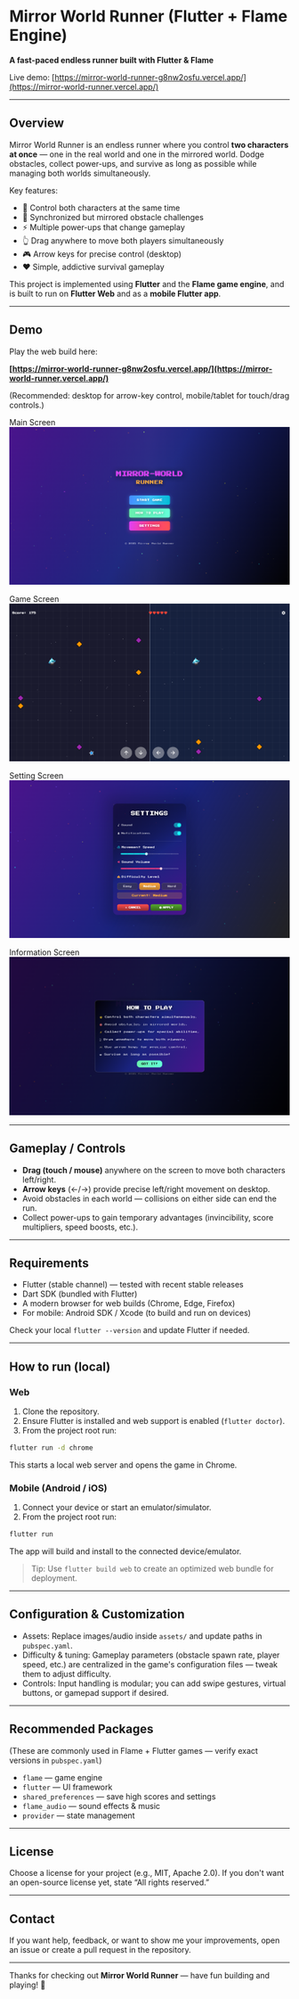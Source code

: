 # Mirror World Runner (Flutter + Flame Engine)

**A fast-paced endless runner built with Flutter & Flame**

Live demo: [https://mirror-world-runner-g8nw2osfu.vercel.app/](https://mirror-world-runner.vercel.app/)

---

## Overview

Mirror World Runner is an endless runner where you control **two characters at once** — one in the real world and one in the mirrored world. Dodge obstacles, collect power-ups, and survive as long as possible while managing both worlds simultaneously.

Key features:

* 🌟 Control both characters at the same time
* 🎯 Synchronized but mirrored obstacle challenges
* ⚡ Multiple power-ups that change gameplay
* 👆 Drag anywhere to move both players simultaneously
* 🎮 Arrow keys for precise control (desktop)
* ❤️ Simple, addictive survival gameplay

This project is implemented using **Flutter** and the **Flame game engine**, and is built to run on **Flutter Web** and as a **mobile Flutter app**.

---

## Demo

Play the web build here:

**[https://mirror-world-runner-g8nw2osfu.vercel.app/](https://mirror-world-runner.vercel.app/)**

(Recommended: desktop for arrow-key control, mobile/tablet for touch/drag controls.)

Main Screen  
[![Main Screen Demo](https://github.com/PHarshilLadila/mirror-world-runner/blob/main/assets/images/demo/main_screen.png?raw=true)](https://github.com/PHarshilLadila/mirror-world-runner/blob/main/assets/images/demo/main_screen.png?raw=true)

Game Screen  
[![Game Screen Demo](https://github.com/PHarshilLadila/mirror-world-runner/blob/main/assets/images/demo/game_screen.png?raw=true)](https://github.com/PHarshilLadila/mirror-world-runner/blob/main/assets/images/demo/game_screen.png?raw=true)

Setting Screen  
[![Settings Screen Demo](https://github.com/PHarshilLadila/mirror-world-runner/blob/main/assets/images/demo/setting_screen.png?raw=true)](https://github.com/PHarshilLadila/mirror-world-runner/blob/main/assets/images/demo/setting_screen.png?raw=true)

Information Screen  
[![Information Screen Demo](https://github.com/PHarshilLadila/mirror-world-runner/blob/main/assets/images/demo/information.png?raw=true)](https://github.com/PHarshilLadila/mirror-world-runner/blob/main/assets/images/demo/information.png?raw=true)

---

## Gameplay / Controls

* **Drag (touch / mouse)** anywhere on the screen to move both characters left/right.
* **Arrow keys** (←/→) provide precise left/right movement on desktop.
* Avoid obstacles in each world — collisions on either side can end the run.
* Collect power-ups to gain temporary advantages (invincibility, score multipliers, speed boosts, etc.).

---

## Requirements

* Flutter (stable channel) — tested with recent stable releases
* Dart SDK (bundled with Flutter)
* A modern browser for web builds (Chrome, Edge, Firefox)
* For mobile: Android SDK / Xcode (to build and run on devices)

Check your local `flutter --version` and update Flutter if needed.

---

## How to run (local)

### Web

1. Clone the repository.
2. Ensure Flutter is installed and web support is enabled (`flutter doctor`).
3. From the project root run:

```bash
flutter run -d chrome
```

This starts a local web server and opens the game in Chrome.

### Mobile (Android / iOS)

1. Connect your device or start an emulator/simulator.
2. From the project root run:

```bash
flutter run
```

The app will build and install to the connected device/emulator.

> Tip: Use `flutter build web` to create an optimized web bundle for deployment.

---

## Configuration & Customization

* Assets: Replace images/audio inside `assets/` and update paths in `pubspec.yaml`.
* Difficulty & tuning: Gameplay parameters (obstacle spawn rate, player speed, etc.) are centralized in the game's configuration files — tweak them to adjust difficulty.
* Controls: Input handling is modular; you can add swipe gestures, virtual buttons, or gamepad support if desired.

---

## Recommended Packages

(These are commonly used in Flame + Flutter games — verify exact versions in `pubspec.yaml`)

* `flame` — game engine
* `flutter` — UI framework
* `shared_preferences` — save high scores and settings
* `flame_audio` — sound effects & music
* `provider` — state management

---

## License

Choose a license for your project (e.g., MIT, Apache 2.0). If you don't want an open-source license yet, state “All rights reserved.”

---

## Contact

If you want help, feedback, or want to show me your improvements, open an issue or create a pull request in the repository.

---

Thanks for checking out **Mirror World Runner** — have fun building and playing! 🚀
